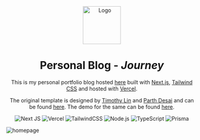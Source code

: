 <div align="center">
  <img alt="Logo" src="https://github.com/moh1tt/blog/raw/master/public/static/images/logo.png" width="100" />
</div>

<h1 align="center">
  Personal Blog - <em>Journey</em>
</h1>

<p align="center">
  This is my personal portfolio blog hosted <a href="moh1tt.vercel.app" target="_blank">here</a> built with <a href="https://nextjs.org/" target="_blank">Next.js</a>, <a href="https://tailwindcss.com/" target="_blank">Tailwind CSS</a> and hosted with <a href="https://www.vercel.com/" target="_blank">Vercel</a>.
</p>

<p align="center">
  The original template is designed by <a href="https://github.com/timlrx" target="_blank">Timothy Lin</a> and <a href="https://github.com/pycoder2000" target="_blank">Parth Desai</a>  and can be found <a href="https://github.com/timlrx/tailwind-nextjs-starter-blog" target="_blank">here</a>. The demo for the same can be found <a href="https://tailwind-nextjs-starter-blog.vercel.app/" target="_blank">here</a>. 
</p>

<div align="center">

</div>

<div align="center">

![Next JS](https://img.shields.io/badge/Next-black?style=for-the-badge&logo=next.js&logoColor=white) ![Vercel](https://img.shields.io/badge/Vercel-000000.svg?style=for-the-badge&logo=Vercel&logoColor=white) ![TailwindCSS](https://img.shields.io/badge/tailwindcss-%2338B2AC.svg?style=for-the-badge&logo=tailwind-css&logoColor=white) ![Node.js](https://img.shields.io/badge/Node.js-339933.svg?style=for-the-badge&logo=nodedotjs&logoColor=white) ![TypeScript](https://img.shields.io/badge/typescript-%23007ACC.svg?style=for-the-badge&logo=typescript&logoColor=white) ![Prisma](https://img.shields.io/badge/Prisma-3982CE?style=for-the-badge&logo=Prisma&logoColor=white)

</div>

<img alt="homepage" src="https://github.com/moh1tt/blog/public/static/images/BlogHomePage.png"/>
